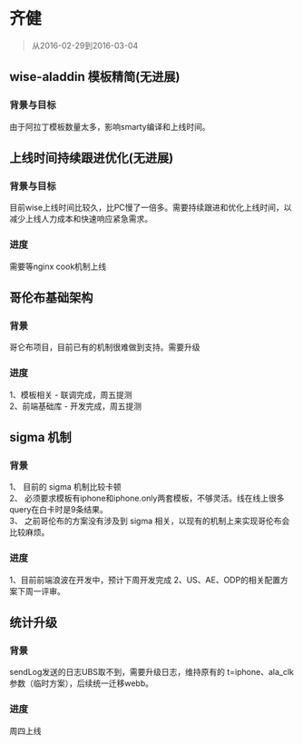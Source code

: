 # 齐健

> 从2016-02-29到2016-03-04


## wise-aladdin 模板精简(无进展)

### 背景与目标

由于阿拉丁模板数量太多，影响smarty编译和上线时间。




## 上线时间持续跟进优化(无进展)

### 背景与目标

目前wise上线时间比较久，比PC慢了一倍多。需要持续跟进和优化上线时间，以减少上线人力成本和快速响应紧急需求。

### 进度

需要等nginx  cook机制上线


## 哥伦布基础架构

### 背景

哥仑布项目，目前已有的机制很难做到支持。需要升级

### 进度

1、模板相关 - 联调完成，周五提测  
2、前端基础库 - 开发完成，周五提测

## sigma 机制

### 背景

1、 目前的 sigma 机制比较卡顿    
2、 必须要求模板有iphone和iphone.only两套模板，不够灵活。线在线上很多query在白卡时是9条结果。    
3、 之前哥伦布的方案没有涉及到 sigma 相关，以现有的机制上来实现哥伦布会比较麻烦。    

### 进度

1、目前前端浪波在开发中，预计下周开发完成
2、US、AE、ODP的相关配置方案下周一评审。


## 统计升级

### 背景

sendLog发送的日志UBS取不到，需要升级日志，维持原有的 t=iphone、ala_clk 参数（临时方案），后续统一迁移webb。

### 进度

周四上线


